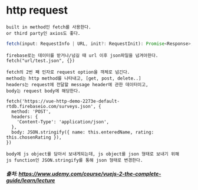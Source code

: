 # http request

```
built in method인 fetch를 사용한다.
or third party인 axios도 좋다.
```

```js
fetch(input: RequestInfo | URL, init?: RequestInit): Promise<Response>;
```

```
firebase로는 데이터를 받거나/넘길 때 url 이후 json파일을 넘겨아한다.
fetch("url/test.json", {})
```

```
fetch의 2번 째 인자로 request option을 객체로 넘긴다.
method는 http method를 나타내고, [get, post, delete..]
headers는 request에 전달할 message header에 관한 데이터이고,
body는 request body에 해당한다.
```

```vue
fetch('https://vue-http-demo-2273e-default-rtdb.firebaseio.com/surveys.json', {
  method: 'POST',
  headers: {
    'Content-Type': 'application/json',
  },
  body: JSON.stringify({ name: this.enteredName, rating: this.chosenRating }),
})
```

```
body에 js object를 담아서 보내게되는데, js object를 json 형태로 보내기 위해
js function인 JSON.stringify를 통해 json 형태로 변경한다.
```

##### 출처: https://www.udemy.com/course/vuejs-2-the-complete-guide/learn/lecture
